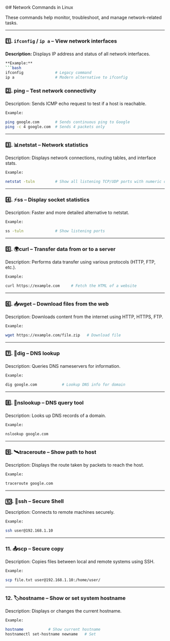 🌐# Network Commands in Linux

These commands help monitor, troubleshoot, and manage network-related tasks.

---

### 1️⃣. `ifconfig` / `ip a` – View network interfaces
**Description:** Displays IP address and status of all network interfaces.
```bash  
**Example:**  
```bash
ifconfig              # Legacy command
ip a                  # Modern alternative to ifconfig
```


### 2️⃣. ping – Test network connectivity

Description: Sends ICMP echo request to test if a host is reachable.
```bash
Example:

ping google.com       # Sends continuous ping to Google
ping -c 4 google.com  # Sends 4 packets only

```
---

###  3️⃣. 📊netstat – Network statistics

Description: Displays network connections, routing tables, and interface stats.
```bash
Example:

netstat -tuln         # Show all listening TCP/UDP ports with numeric output

```
---

### 4️⃣. ⚡ss – Display socket statistics

Description: Faster and more detailed alternative to netstat.

```bash
Example:

ss -tuln              # Show listening ports

```
---

### 5️⃣. 🌍curl – Transfer data from or to a server

Description: Performs data transfer using various protocols (HTTP, FTP, etc.).

```bash
Example:

curl https://example.com     # Fetch the HTML of a website

```
---

### 6️⃣. 📥wget – Download files from the web

Description: Downloads content from the internet using HTTP, HTTPS, FTP.

```bash
Example:

wget https://example.com/file.zip   # Download file
```

---

### 7️⃣. 🧠dig – DNS lookup

Description: Queries DNS nameservers for information.

```bash
Example:

dig google.com           # Lookup DNS info for domain

```
---

### 8️⃣. 🔎nslookup – DNS query tool

Description: Looks up DNS records of a domain.

```bash
Example:

nslookup google.com

```
---

### 9️⃣. 🛰️traceroute – Show path to host

Description: Displays the route taken by packets to reach the host.

```bash
Example:

traceroute google.com

```
---

### 🔟. 🔐ssh – Secure Shell

Description: Connects to remote machines securely.

```bash
Example:

ssh user@192.168.1.10

```
---

### 11. 📤scp – Secure copy

Description: Copies files between local and remote systems using SSH.

```bash
Example:

scp file.txt user@192.168.1.10:/home/user/

```
---

### 12. 🏷️hostname – Show or set system hostname

Description: Displays or changes the current hostname.

```bash
Example:

hostname           # Show current hostname
hostnamectl set-hostname newname   # Set

```